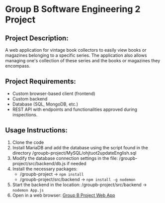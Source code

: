 # Group B Software Engineering 2 Project

## Project Description:
A web application for vintage book collectors to easily view books or magazines belonging to a specific series. The application also allows managing one's collection of these series and the books or magazines they encompass.

## Project Requirements:
- Custom browser-based client (frontend)
- Custom backend
- Database (SQL, MongoDB, etc.)
- REST API with endpoints and functionalities approved during inspections.

## Usage Instructions:
1. Clone the code
2. Install MariaDB and add the database using the script found in the directory /groupb-project/MySQL/ohjtuot2updateEnglish.sql
3. Modify the database connection settings in the file: /groupb-project/src/backend/db.js if needed
4. Install the necessary packages:
     - /groupb-project -> `npm install`
     - /groupb-project/src/backend -> `npm install -g nodemon`
5. Start the backend in the location: /groupb-project/src/backend -> `nodemon App.js`
6. Open in a web browser: [Group B Project Web App](https://iidakok.github.io/groupb-project/)
